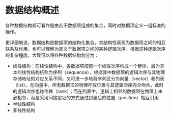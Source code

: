 # 数据结构概述

各种数据结构都可看作是由若干数据项组成的集合，同时对数据项定义一组标准的操作。

更详细地说，数据结构是数据项的结构化集合，其结构性表现为数据项之间的相互联系及作用，也可以理解为定义于数据项之间的某种逻辑次序。根据这种逻辑次序的复杂程度，大致可以将各种数据结构划分为：

- 线性结构：在线性结构中，各数据项按照一个线性次序构成一个整体。最为基本的线性结构统称为序列（sequence），根据其中数据项的逻辑次序与其物理存储地址的对应关系不同，又可进一步地将序列区分为向量（vector）和列表（list）。在向量中，所有数据项的物理存放位置与其逻辑次序完全吻合，此时的逻辑次序也称作秩（rank）；而在列表中，逻辑上相邻的数据项在物理上未必相邻，而是采用间接定址的方式通过封装后的位置（position）相互引用
- 半线性结构
- 非线性结构



